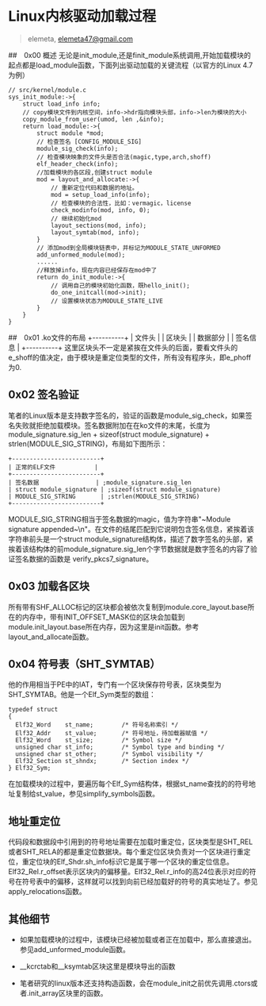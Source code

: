 # Linux内核驱动加载过程

> elemeta, elemeta47@gmail.com

##　0x00 概述
无论是init_module,还是finit_module系统调用,开始加载模块的起点都是load_module函数，下面列出驱动加载的关键流程（以官方的Linux 4.7为例）

    // src/kernel/module.c
    sys_init_module:->{
        struct load_info info;
        // copy模块文件到内核空间，info->hdr指向模块头部，info->len为模块的大小
        copy_module_from_user(umod, len ,&info); 
        return load_module:->{
            struct module *mod;
            // 检查签名 [CONFIG_MODULE_SIG]
            module_sig_check(info);
            // 检查模块映象的文件头是否合法(magic,type,arch,shoff)
            elf_header_check(info);
            //加载模块的各区段,创建struct module
            mod = layout_and_allocate:->{
                // 重新定位代码和数据的地址。
                mod = setup_load_info(info);
                // 检查模块的合法性，比如：vermagic，license
                check_modinfo(mod, info, 0);
                // 继续初始化mod
                layout_sections(mod, info);
                layout_symtab(mod, info);
            }
            // 添加mod到全局模块链表中，并标记为MODULE_STATE_UNFORMED
            add_unformed_module(mod);
            ......
            //释放掉info，现在内容已经保存在mod中了
            return do_init_module:->{
                // 调用自己的模块初始化函数，既hello_init();
                do_one_initcall(mod->init);
                // 设置模块状态为MODULE_STATE_LIVE
            }
        }
    }

##　0x01 .ko文件的布局
    +----------+
    | 文件头   |
    | 区块头   |
    | 数据部分 |
    | 签名信息 |
    +----------+
这里区块头不一定是紧挨在文件头的后面，要看文件头的e_shoff的值决定，由于模块是重定位类型的文件，所有没有程序头，即e_phoff为0.

## 0x02 签名验证
笔者的Linux版本是支持数字签名的，验证的函数是module_sig_check，如果签名失败就拒绝加载模块。签名数据附加在在ko文件的末尾，长度为module_signature.sig_len +  sizeof(struct module_signature) + strlen(MODULE_SIG_STRING)，布局如下图所示：

    +-------------------------+
    | 正常的ELF文件           |
    +-------------------------+
    | 签名数据                | ;module_signature.sig_len
    | struct module_signature | ;sizeof(struct module_signature)
    | MODULE_SIG_STRING       | ;strlen(MODULE_SIG_STRING)
    +-------------------------+

MODULE_SIG_STRING相当于签名数据的magic，值为字符串"~Module signature appended~\n"。在文件的结尾匹配到它说明包含签名信息，紧挨着该字符串前头是一个struct module_signature结构体，描述了数字签名的头部，紧挨着该结构体的前module_signature.sig_len个字节数据就是数字签名的内容了验证签名数据的函数是 verify_pkcs7_signature。

## 0x03 加载各区块
所有带有SHF_ALLOC标记的区块都会被依次复制到module.core_layout.base所在的内存中，带有INIT_OFFSET_MASK位的区块会加载到module.init_layout.base所在内存，因为这里是init函数。参考layout_and_allocate函数。

## 0x04 符号表（SHT_SYMTAB）
他的作用相当于PE中的IAT，专门有一个区块保存符号表，区块类型为SHT_SYMTAB。他是一个Elf_Sym类型的数组：

    typedef struct
    {
      Elf32_Word	st_name;		/* 符号名称索引 */
      Elf32_Addr	st_value;		/* 符号地址，待加载器赋值 */
      Elf32_Word	st_size;		/* Symbol size */
      unsigned char	st_info;		/* Symbol type and binding */
      unsigned char	st_other;		/* Symbol visibility */
      Elf32_Section	st_shndx;		/* Section index */
    } Elf32_Sym;

在加载模块的过程中，要遍历每个Elf_Sym结构体，根据st_name查找的的符号地址复制给st_value，参见simplify_symbols函数。

## 地址重定位
代码段和数据段中引用到的符号地址需要在加载时重定位，区块类型是SHT_REL或者SHT_RELA的都是重定位数据块。每个重定位区块负责对一个区块进行重定位，重定位块的Elf_Shdr.sh_info标识它是属于哪一个区块的重定位信息。Elf32_Rel.r_offset表示区块内的偏移量。Elf32_Rel.r_info的高24位表示对应的符号在符号表中的偏移，这样就可以找到向前已经加载好的符号的真实地址了。参见apply_relocations函数。

## 其他细节

- 如果加载模块的过程中，该模块已经被加载或者正在加载中，那么直接退出。参见add_unformed_module函数。

- \__kcrctab和__ksymtab区块这里是模块导出的函数

- 笔者研究的linux版本还支持构造函数，会在module_init之前优先调用.ctors或者.init_array区块里的函数。
